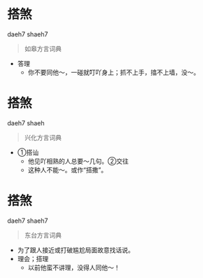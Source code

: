 # 搭煞
daeh7 shaeh7
> 如皋方言词典
- 答理
  - 你不要同他～，一碰就叮吖身上；抓不上手，㩉不上墙，没～。

# 搭煞
daeh7 shaeh
> 兴化方言词典
- ①搭讪
  - 他见吖相熟的人总要～几句。②交往
  - 这种人不能～。或作“搭撒”。

# 搭煞
daeh7 shaeh7
> 东台方言词典
- 为了跟人接近或打破尴尬局面故意找话说。
- 理会；搭理
  - 以前他蛮不讲理，没得人同他～！
